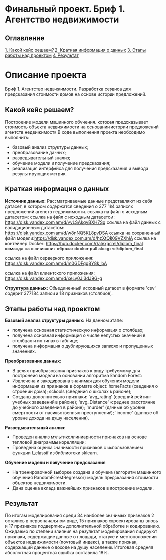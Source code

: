 # Финальный проект. Бриф 1. Агентство недвижимости

## Оглавление

[1. Какой кейс решаем?](https://github.com/anton031179/sf_data_science/blob/main/FINAL/README.md#%D0%BA%D0%B0%D0%BA%D0%BE%D0%B9-%D0%BA%D0%B5%D0%B9%D1%81-%D1%80%D0%B5%D1%88%D0%B0%D0%B5%D0%BC)
[2. Краткая информация о данных](https://github.com/anton031179/sf_data_science/blob/main/FINAL/README.md#%D0%BA%D1%80%D0%B0%D1%82%D0%BA%D0%B0%D1%8F-%D0%B8%D0%BD%D1%84%D0%BE%D1%80%D0%BC%D0%B0%D1%86%D0%B8%D1%8F-%D0%BE-%D0%B4%D0%B0%D0%BD%D0%BD%D1%8B%D1%85)
[3. Этапы работы над проектом](https://github.com/anton031179/sf_data_science/blob/main/FINAL/README.md#%D1%8D%D1%82%D0%B0%D0%BF%D1%8B-%D1%80%D0%B0%D0%B1%D0%BE%D1%82%D1%8B-%D0%BD%D0%B0%D0%B4-%D0%BF%D1%80%D0%BE%D0%B5%D0%BA%D1%82%D0%BE%D0%BC)
[4. Результат](https://github.com/anton031179/sf_data_science/blob/main/FINAL/README.md#%D1%80%D0%B5%D0%B7%D1%83%D0%BB%D1%8C%D1%82%D0%B0%D1%82)

# Описание проекта

Бриф 1. Агентство недвижимости.
Разработка сервиса для предсказания стоимости домов на основе истории предложений.

## Какой кейс решаем?

Построение модели машинного обучения, которая предсказывает стоимость объекта недвижимости на основании истории предложений агентств недвижимости.В ходе выполнения проекта необходимо выполнить:

- базовый анализ структуры данных;
- преобразование данных;
- разведывательный анализ;
- обучение модели и получение предсказания;
- реализация интерфейса для получения предсказания и вывода результирующих метрик.

## Краткая информация о данных

**Источник данных:**
Рассматриваемые данные представляют из себя датасет, в котором содержатся сведения о 377 184 записях предложений агенств недвижимости.
ссылка на файл с исходным датасетом: ссылка на файл с исходным датасетом: https://disk.yandex.com.am/d/vvLSAkqvBXH7Sg
ссылка на файл данных с валидационным датасетом: https://disk.yandex.com.am/d/w8nNQ5KL8pvDSA
ссылка на сохраненный файл модели:https://disk.yandex.com.am/d/hzXtQR09VZXhlA
ссылка на контейнер Docker: https://hub.docker.com/r/alexgorel/diplom_final
команда на скачивание образа: docker pull alexgorel/diplom_final

ссылка на файл серверного приложения: https://disk.yandex.com.am/d/m0GDFqg8Y8k_bA

ссылка на файл клиентского приложения: https://disk.yandex.com.am/d/xeLy0JI3dJ9G-g

**Структура данных:**
Объединенный исходный датасет в формате 'csv' содерит 377184 записи и 18 признаков (столбцов).

## Этапы работы над проектом

**Базовый анализ структуры данных:**
На данном этапе:

- получена основная статистическую информация о столбцах;
- получена основная информация о числе непустых значений в столбцах и их типах в таблице;
- получена информация о дублирующихся записях и пропущенных значениях.

**Преобразование данных:**

- В целях приобразования признаков к виду требуемому для постронеия модели на основании алгоритма Random Forest:
- Извлечена и закодирована значимая для обучения модели информация из признаков в формате object:
  homeFacts (сведения о строении дома);
  schools (сведения о школах в районе);
- Созданы дополнительно признаки:
  'avg_rating' (средний рейтинг учебных заведений в районе);
  'avg_Distance' (среднее расстояние до учебного заведения в районе);
  'murder' (данные об уровне смертности от насильственных преступлений);
  'income' (данные об уровне дохода на душу населения).

**Разведывательный анализ:**

- Проведен анализ мультиколлиниарности признаков на основе тепловой диаграммы корелляции;
- Проведена оценка значимости признаков с использованием функции f_classif из библиотеки sklearn.

**Обучение модели и получение предсказания**

- На тренировочной выборке создана и обучена (алгоритм машинного обучения RandomForestRegressor) модель предсказания стоимости объектов недвижимости.
- Дана оценка вклада важнейших признаков в построение модели.

## Результат

По итогам моделирования среди 34 наиболее значимых признаков 2 остались в первоначальном виде, 15 признаков спроектированы вновь и 17 признаков подверглись дополнительной обработке и кодированию. Ожидаемо по степени влияния на результат моделирования лидируют признаки, содержащие данные о площади, статусе и местоположении объектов недвижимости (почтовый индекс), а также признак, содержащий данные о доходе на душу населения. Итоговая средняя абсолютная процентная ошибка составила 18%.
